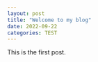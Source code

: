 ```yaml
---
layout: post
title: "Welcome to my blog"
date: 2022-09-22
categories: TEST
---
```


This is the first post.
